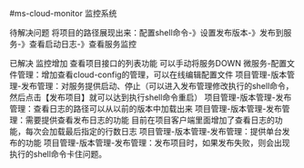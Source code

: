 #ms-cloud-monitor
监控系统

待解决问题
	将项目的路径展现出来：配置shell命令-》设置发布版本-》发布到服务-》查看启动日志-》查看服务监控

已解决
	监控增加 查看项目接口的列表功能
	可以手动将服务DOWN
	微服务-配置文件管理：增加查看cloud-config的管理，可以在线编辑配置文件
	项目管理-版本管理-发布管理：对服务提供启动、停止（可以进入发布管理修改执行的shell命令，然后点击【发布项目】就可以达到执行shell命令重启）
	项目管理-版本管理-发布管理：查看日志的路径可以从以前的版本中加载出来
	项目管理-版本管理-发布管理：需要提供查看发布日志的功能
		目前在项目客户端里面增加了查看日志的功能，每次会加载最后指定的行数日志
	项目管理-版本管理-发布管理：提供单台发布的功能
	项目管理-版本管理-发布管理：发布项目时，如果发布失败，则会出现执行的shell命令卡住问题。